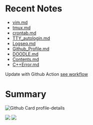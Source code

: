 <!--
**dino920135/dino920135** is a ✨ _special_ ✨ repository because its `README.md` (this file) appears on your GitHub profile.
-->
<!-- # About me -->

# Recent Notes
<!-- BLOG-POST-LIST:START -->
- [vim.md](https://github.com/dino920135/Notes/blob/main/pages/vim.md)
- [tmux.md](https://github.com/dino920135/Notes/blob/main/pages/tmux.md)
- [crontab.md](https://github.com/dino920135/Notes/blob/main/pages/crontab.md)
- [TTY_autologin.md](https://github.com/dino920135/Notes/blob/main/pages/TTY_autologin.md)
- [Logseq.md](https://github.com/dino920135/Notes/blob/main/pages/Logseq.md)
- [Github_Profile.md](https://github.com/dino920135/Notes/blob/main/pages/Github_Profile.md)
- [DOODLE.md](https://github.com/dino920135/Notes/blob/main/pages/DOODLE.md)
- [Contents.md](https://github.com/dino920135/Notes/blob/main/pages/Contents.md)
- [C++Error.md](https://github.com/dino920135/Notes/blob/main/pages/C++Error.md)
<!-- BLOG-POST-LIST:END -->
Update with Github Action [see workflow](https://github.com/dino920135/dino920135/tree/main/.github/workflows)

# Summary
![Github Card profile-details](http://github-profile-summary-cards.vercel.app/api/cards/profile-details?username=dino920135&theme=github_dark)

![](http://github-profile-summary-cards.vercel.app/api/cards/stats?username=dino920135&theme=github_dark) ![](http://github-profile-summary-cards.vercel.app/api/cards/most-commit-language?username=dino920135&theme=github_dark)
